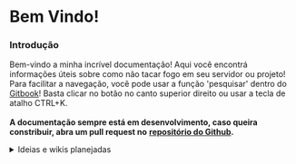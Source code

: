 # Bem Vindo!

### Introdução

Bem-vindo a minha incrível documentação! Aqui você encontrá informações úteis sobre como não tacar fogo em seu servidor ou projeto!\
Para facilitar a navegação, você pode usar a função 'pesquisar' dentro do [Gitbook](https://docs.artbenedetti.com/)! Basta clicar no botão no canto superior direito ou usar a tecla de atalho CTRL+K.\
\
**A documentação sempre está em desenvolvimento, caso queira constribuir, abra um pull request no** [**repositório do Github**](https://github.com/Zeptiny/docs)**.**

<details>

<summary>Ideias e wikis planejadas</summary>

* Iniciando servidor em Windows
* Iniciando servidor em Linux
* Diferentes tipos de software de servidor
* Como proteger um servidor de Minecraft
* Usando Wireguard para deixar servidor local público

Configurações básicas planejadas:

* Pirata entrar em servidor
* Servidor com mods
* Servidor com plugins
* Servidor híbrido
* Como configurar:\
  \- Geyser\
  \- ViaVersion

<!---->

* Como fazer um miojo com ovo delicioso

</details>
